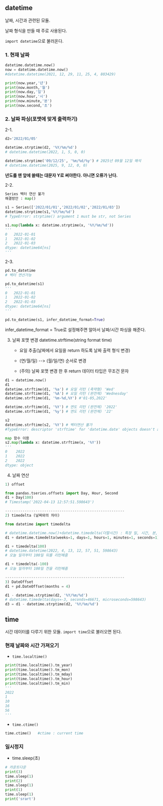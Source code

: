 ## datetime

날짜, 시간과 관련된 모듈.

날짜 형식을 만들 때 주로 사용된다.

`import datetime`으로 불러온다.



### 1. 현재 날짜

```python
datetime.datetime.now()
now = datetime.datetime.now()
#datetime.datetime(2021, 12, 29, 11, 25, 4, 803429)

print(now.year,'년')
print(now.month,'월')
print(now.day,'일')
print(now.hour,'시')
print(now.minute,'분')
print(now.second,'초')
```



### 2. 날짜 파싱(포맷에 맞게 출력하기)

2-1.

```python
d2='2022/01/05'

datetime.strptime(d2, '%Y/%m/%d')
# datetime.datetime(2022, 1, 5, 0, 0)

datetime.strptime('09/12/25', '%m/%d/%y') # 2025년 09월 12일 해석
# datetime.datetime(2025, 9, 12, 0, 0)
```

**년도를 맨 앞에 쓸때는 대문자 Y로 써야한다. 아니면 오류가 난다.**



2-2.

```python
Series 벡터 연산 불가 
해결방안 : map()
    
s1 = Series(['2022/01/01','2022/01/02','2022/01/03'])
datetime.strptime(s1,'%Y/%m/%d')
# TypeError: strptime() argument 1 must be str, not Series

s1.map(lambda x: datetime.strptime(x, '%Y/%m/%d'))
'''
0   2022-01-01
1   2022-01-02
2   2022-01-03
dtype: datetime64[ns]
'''
```



2-3.

```python
pd.to_datetime
# 벡터 연산가능

pd.to_datetime(s1)
'''
0   2022-01-01
1   2022-01-02
2   2022-01-03
dtype: datetime64[ns]
'''

pd.to_datetime(s1, infer_datetime_format=True)
```

infer_datetime_format = True로 설정해주면 알아서 날짜/시간 파싱을 해준다.





3. 날짜 포맷 변경 datetime.strftime(string format time)

   - 요일 추출(날짜에서 요일을 return 하도록 날짜 출력 형식 변경)

   - (연/월/일) --> (월/일/연) 순서로 변경

   - (주의) 날짜 포맷 변경 한 후 return 데이터 타입은 무조건 문자

```python
d1 = datetime.now()
d1
datetime.strftime(d1, '%a') # 요일 리턴 (축약형) 'Wed'
datetime.strftime(d1, '%A') # 요일 리턴 (완전체) 'Wednesday'
datetime.strftime(d1, '%m-%d,%Y') #'01-05,2022'

datetime.strftime(d1, '%Y') # 연도 리턴 (완전체) '2022'
datetime.strftime(d1, '%y') # 연도 리턴 (완전체) '22'

s2
datetime.strftime(s2, '%Y') # 벡터연산 불가 
#TypeError: descriptor 'strftime' for 'datetime.date' objects doesn't apply to a 'Series' object

map 함수 이용
s2.map(lambda x: datetime.strftime(x, '%Y'))
'''
0    2022
1    2022
2    2022
dtype: object
```



4. 날짜 연산

```python
1) offset 

from pandas.tseries.offsets import Day, Hour, Second
d1 + Day(100)
# Timestamp('2022-04-13 12:57:51.598643')

-------------------------------------------------------
2) timedelta (날짜와의 차이)

from datetime import timedelta

# datetime.datetime.now()+datetime.timedelta(더할시간) : 특정 일, 시간, 분, 초 이후의 날짜와 시간 구하기
d1 + datetime.timedelta(weeks=1, days=1, hours=1, minutes=1, seconds=1)

d1 + timedelta(100) 
# datetime.datetime(2022, 4, 13, 12, 57, 51, 598643)
# 오늘 일자부터 100일 뒤를 리턴해줌

d1 + timedelta(-100)
# 오늘 일자부터 100일 전을 리턴해줌

-------------------------------------------------------
3) DateOffset
d1 + pd.DateOffset(months = 4)

d1 - datetime.strptime(d2, '%Y/%m/%d')
# datetime.timedelta(days=-3, seconds=46671, microseconds=598643)
d3 = d1 - datetime.strptime(d2, '%Y/%m/%d')
```



## time

시간 데이터를 다루기 위한 모듈. `import time`으로 불러오면 된다.



### 현재 날짜와 시간 가져오기

- `time.localtime()`

```python
print(time.localtime().tm_year)
print(time.localtime().tm_mon)
print(time.localtime().tm_mday)
print(time.localtime().tm_hour)
print(time.localtime().tm_min)
'''
2022
1
10
16
56
'''
```

- `time.ctime()`

```python
time.ctime()   #ctime : current time
```



### 일시정지

- time.sleep(초)

```python
# 카운트다운
print(3)
time.sleep(1)
print(2)
time.sleep(1)
print(1)
time.sleep(1)
print('srart')
```

